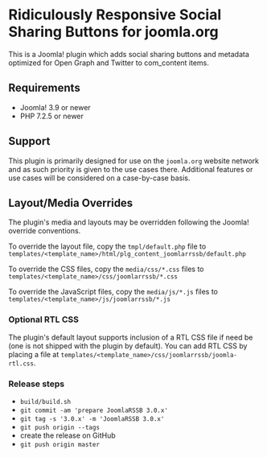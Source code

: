 # Ridiculously Responsive Social Sharing Buttons for joomla.org

This is a Joomla! plugin which adds social sharing buttons and metadata optimized for Open Graph and Twitter to com_content items.

## Requirements

* Joomla! 3.9 or newer
* PHP 7.2.5 or newer

## Support

This plugin is primarily designed for use on the `joomla.org` website network and as such priority is given to the use cases there.  Additional features or use cases will be considered on a case-by-case basis.

## Layout/Media Overrides

The plugin's media and layouts may be overridden following the Joomla! override conventions.

To override the layout file, copy the `tmpl/default.php` file to `templates/<template_name>/html/plg_content_joomlarrssb/default.php`

To override the CSS files, copy the `media/css/*.css` files to `templates/<template_name>/css/joomlarrssb/*.css`

To override the JavaScript files, copy the `media/js/*.js` files to `templates/<template_name>/js/joomlarrssb/*.js`

### Optional RTL CSS

The plugin's default layout supports inclusion of a RTL CSS file if need be (one is not shipped with the plugin by default).  You can add RTL CSS by placing a file at `templates/<template_name>/css/joomlarrssb/joomla-rtl.css`.

### Release steps

- `build/build.sh`
- `git commit -am 'prepare JoomlaRSSB 3.0.x'`
- `git tag -s '3.0.x' -m 'JoomlaRSSB 3.0.x'`
- `git push origin --tags`
- create the release on GitHub
- `git push origin master`
